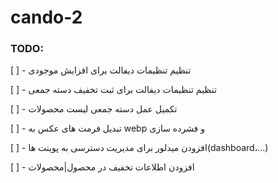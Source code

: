 # cando-2

### TODO:

[ ] - تنظیم تنظیمات دیفالت برای افزایش موجودی

[ ] - تنظیم تنظیمات دیفالت برای ثبت تخفیف دسته جمعی

[ ] - تکمیل عمل دسته جمعی لیست محصولات

[ ] - تبدیل فرمت های عکس به webp و فشرده سازی

[ ] - افزودن میدلور برای مدیریت دسترسی به پوینت ها(dashboard،...)

[ ] - افزودن اطلاعات تخفیف در محصول|محصولات
